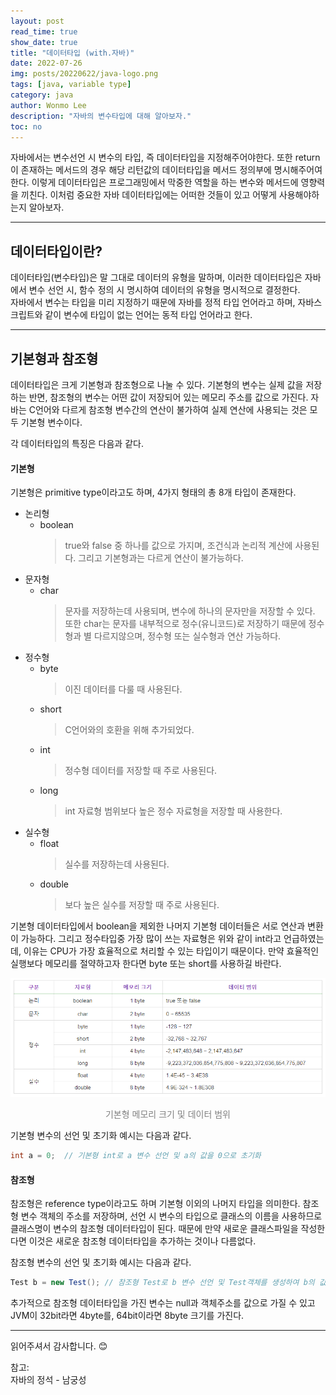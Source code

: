 ```yaml
---
layout: post
read_time: true
show_date: true
title: "데이터타입 (with.자바)"
date: 2022-07-26
img: posts/20220622/java-logo.png
tags: [java, variable type]
category: java
author: Wonmo Lee
description: "자바의 변수타입에 대해 알아보자."
toc: no
---
```


자바에서는 변수선언 시 변수의 타입, 즉 데이터타입을 지정해주어야한다. 또한 return이 존재하는 메서드의 경우 해당 리턴값의 데이터타입을 메서드 정의부에 명시해주어여한다.
이렇게 데이터타입은 프로그래밍에서 막중한 역할을 하는 변수와 메서드에 영향력을 끼친다. 이처럼 중요한 자바 데이터타입에는 어떠한 것들이 있고 어떻게 사용해야하는지 알아보자.

* * *

## 데이터타입이란?
데이터타입(변수타입)은 말 그대로 데이터의 유형을 말하며, 이러한 데이터타입은 자바에서 변수 선언 시, 함수 정의 시 명시하여 데이터의 유형을 명시적으로 결정한다.  
자바에서 변수는 타입을 미리 지정하기 때문에 자바를 정적 타입 언어라고 하며, 자바스크립트와 같이 변수에 타입이 없는 언어는 동적 타입 언어라고 한다.

* * *

## 기본형과 참조형
데이터타입은 크게 기본형과 참조형으로 나눌 수 있다. 기본형의 변수는 실제 값을 저장하는 반면, 참조형의 변수는 어떤 값이 저장되어 있는 메모리 주소를 값으로 가진다. 자바는 C언어와 다르게 참조형 변수간의 연산이 불가하여 실제 연산에 사용되는 것은 모두 기본형 변수이다.   

각 데이터타입의 특징은 다음과 같다.

#### 기본형
기본형은 primitive type이라고도 하며, 4가지 형태의 총 8개 타입이 존재한다.

- 논리형
    - boolean
        >true와 false 중 하나를 값으로 가지며, 조건식과 논리적 계산에 사용된다. 그리고 기본형과는 다르게 연산이 불가능하다.
- 문자형
    - char
        >문자를 저장하는데 사용되며, 변수에 하나의 문자만을 저장할 수 있다. 또한 char는 문자를 내부적으로 정수(유니코드)로 저장하기 때문에 정수형과 별 다르지않으며, 정수형 또는 실수형과 연산 가능하다.
- 정수형
    - byte
        >이진 데이터를 다룰 때 사용된다.
    - short
        >C언어와의 호환을 위해 추가되었다.
    - int
        >정수형 데이터를 저장할 때 주로 사용된다.
    - long
        >int 자료형 범위보다 높은 정수 자료형을 저장할 때 사용한다.
- 실수형
    - float
        >실수를 저장하는데 사용된다.
    - double
        >보다 높은 실수를 저장할 때 주로 사용된다.

기본형 데이터타입에서 boolean을 제외한 나머지 기본형 데이터들은 서로 연산과 변환이 가능하다. 그리고 정수타입중 가장 많이 쓰는 자료형은 위와 같이 int라고 언급하였는데, 이유는 CPU가 가장 
효율적으로 처리할 수 있는 타입이기 때문이다. 만약 효율적인 실행보다 메모리를 절약하고자 한다면 byte 또는 short를 사용하길 바란다.

![기본형 메모리 크기 및 데이터 범위](../assets/img/posts/20220726/primitive-type-info.png "기본형 메모리 크기 및 데이터 범위")
<div style="color: gray; text-align: center;">기본형 메모리 크기 및 데이터 범위</div>

기본형 변수의 선언 및 초기화 예시는 다음과 같다.
```java
int a = 0;  // 기본형 int로 a 변수 선언 및 a의 값을 0으로 초기화
```

#### 참조형
참조형은 reference type이라고도 하며 기본형 이외의 나머지 타입을 의미한다.
참조형 변수 객체의 주소를 저장하며, 선언 시 변수의 타입으로 클래스의 이름을 사용하므로 클래스명이 변수의 참조형 데이터타입이 된다. 때문에 만약 새로운 클래스파일을 작성한다면 이것은 새로운 참조형 데이터타입을 추가하는 것이나 다름없다.

참조형 변수의 선언 및 초기화 예시는 다음과 같다.
```java
Test b = new Test(); // 참조형 Test로 b 변수 선언 및 Test객체를 생성하여 b의 값을 생성객체 주소로 초기화
```

추가적으로 참조형 데이터타입을 가진 변수는 null과 객체주소를 값으로 가질 수 있고 JVM이 32bit라면 4byte를, 64bit이라면 8byte 크기를 가진다.

* * * 

읽어주셔서 감사합니다. 😊

참고:  
자바의 정석 - 남궁성